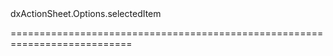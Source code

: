 <!--id-->dxActionSheet.Options.selectedItem<!--/id-->
<!--merge--><!--/merge-->
<!--hidden--><!--/hidden-->
===========================================================================
